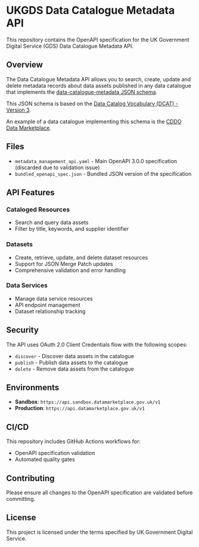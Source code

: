 # UKGDS Data Catalogue Metadata API

This repository contains the OpenAPI specification for the UK Government Digital Service (GDS) Data Catalogue Metadata API.

## Overview

The Data Catalogue Metadata API allows you to search, create, update and delete metadata records about data assets published in any data catalogue that implements the [data-catalogue-metadata JSON schema](https://co-cddo.github.io/data-catalogue-metadata/schema).

This JSON schema is based on the [Data Catalog Vocabulary (DCAT) - Version 3](https://www.w3.org/TR/vocab-dcat-3/).

An example of a data catalogue implementing this schema is the [CDDO Data Marketplace](https://datamarketplace.gov.uk).

## Files

- `metadata_management_api.yaml` - Main OpenAPI 3.0.0 specification (discarded due to validation issue)
- `bundled_openapi_spec.json` - Bundled JSON version of the specification

## API Features

### Cataloged Resources
- Search and query data assets
- Filter by title, keywords, and supplier identifier

### Datasets
- Create, retrieve, update, and delete dataset resources
- Support for JSON Merge Patch updates
- Comprehensive validation and error handling

### Data Services
- Manage data service resources
- API endpoint management
- Dataset relationship tracking

## Security

The API uses OAuth 2.0 Client Credentials flow with the following scopes:
- `discover` - Discover data assets in the catalogue
- `publish` - Publish data assets to the catalogue  
- `delete` - Remove data assets from the catalogue

## Environments

- **Sandbox**: `https://api.sandbox.datamarketplace.gov.uk/v1`
- **Production**: `https://api.datamarketplace.gov.uk/v1`

## CI/CD

This repository includes GitHub Actions workflows for:
- OpenAPI specification validation
- Automated quality gates

## Contributing

Please ensure all changes to the OpenAPI specification are validated before committing.

## License

This project is licensed under the terms specified by UK Government Digital Service.
